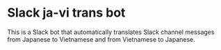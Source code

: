 # Slack ja-vi trans bot

This is a Slack bot that automatically translates Slack channel messages from Japanese to Vietnamese and from Vietnamese to Japanese.